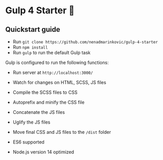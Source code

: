 # Gulp 4 Starter 🚀

## Quickstart guide

* Run `git clone https://github.com/nenadmarinkovic/gulp-4-starter`
* Run `npm install`
* Run `gulp` to run the default Gulp task

Gulp is configured to run the following functions:

* Run server at `http://localhost:3000/`
* Watch for changes on HTML, SCSS, JS files
* Compile the SCSS files to CSS
* Autoprefix and minify the CSS file
* Concatenate the JS files
* Uglify the JS files
* Move final CSS and JS files to the `/dist` folder

* ES6 supported
* Node.js version 14 optimized
 
